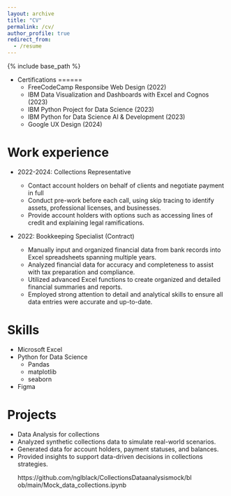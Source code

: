 ```yaml
---
layout: archive
title: "CV"
permalink: /cv/
author_profile: true
redirect_from:
  - /resume
---
```


{% include base_path %}

* Certifications
======
  * FreeCodeCamp Responsibe Web Design (2022)
  * IBM Data Visualization and Dashboards with Excel and Cognos (2023)
  * IBM Python Project for Data Science (2023)
  * IBM Python for Data Science AI & Development (2023)
  * Google UX Design (2024)

Work experience
======
* 2022-2024: Collections Representative
  * Contact account holders on behalf of clients and negotiate payment in full
  * Conduct pre-work before each call, using skip tracing to identify assets, professional licenses, and
businesses.
  * Provide account holders with options such as accessing lines of credit and explaining legal ramifications.

* 2022: Bookkeeping Specialist (Contract)
  * Manually input and organized financial data from bank records into Excel spreadsheets spanning multiple years.
  * Analyzed financial data for accuracy and completeness to assist with tax preparation and compliance.
  * Utilized advanced Excel functions to create organized and detailed financial summaries and reports.
  * Employed strong attention to detail and analytical skills to ensure all data entries were accurate and up-to-date.
  
Skills
======
* Microsoft Excel
* Python for Data Science 
  * Pandas
  * matplotlib
  * seaborn
* Figma

Projects
======
* Data Analysis for collections
 * Analyzed synthetic collections data to simulate real-world scenarios.
 * Generated data for account holders, payment statuses, and balances.
 * Provided insights to support data-driven decisions in collections strategies.
<ul>https://github.com/nglblack/CollectionsDataanalysismock/bl
ob/main/Mock_data_collections.ipynb</ul>

